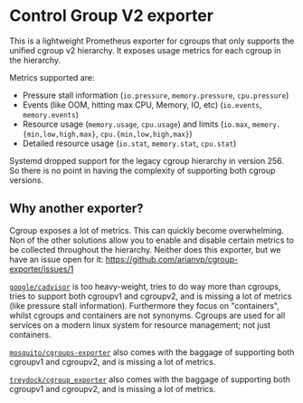 # Control Group V2 exporter

This is a lightweight Prometheus exporter for cgroups that only supports
the unified cgroup v2 hierarchy. It exposes usage metrics for each cgroup
in the hierarchy.

Metrics supported are:

* Pressure stall information (`io.pressure`, `memory.pressure`, `cpu.pressure`)
* Events (like OOM, hitting max CPU, Memory, IO, etc) (`io.events`, `memory.events`)
* Resource usage (`memory.usage`, `cpu.usage`) and limits (`io.max`, `memory.{min,low,high,max}`, `cpu.{min,low,high,max}`)
* Detailed resource usage (`io.stat`, `memory.stat`, `cpu.stat`)


Systemd dropped support for the legacy cgroup hierarchy in version 256.
So there is no point in having the complexity of supporting both cgroup
versions.

## Why another exporter?

Cgroup exposes a lot of metrics. This can quickly become overwhelming. Non
of the other solutions allow you to enable and disable certain metrics to be
collected throughout the hierarchy. Neither does this exporter, but we have
an issue open for it: https://github.com/arianvp/cgroup-exporter/issues/1

[`google/cadvisor`](https://github.com/google/cadvisor) is too heavy-weight, tries to
do way more than cgroups, tries to support both cgroupv1 and cgroupv2, and is
missing a lot of metrics (like pressure stall information). Furthermore they
focus on "containers", whilst cgroups and containers are not synonyms. Cgroups
are used for all services on a modern linux system for resource management; not just containers.

[`mosquito/cgroups-exporter`](https://github.com/mosquito/cgroups-exporter) also comes with the
baggage of supporting both cgroupv1 and cgroupv2, and is missing a lot of metrics.


[`treydock/cgroup_exporter`](https://github.com/treydock/cgroup_exporter) also comes with the
baggage of supporting both cgroupv1 and cgroupv2, and is missing a lot of metrics.


